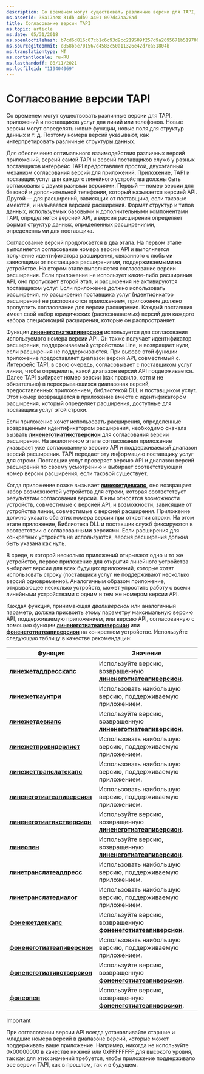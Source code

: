 ```yaml
---
description: Со временем могут существовать различные версии для TAPI, приложений и поставщиков услуг для линий или телефонов.
ms.assetid: 36a17ae8-31db-4db9-a401-097d47aa26ad
title: Согласование версии TAPI
ms.topic: article
ms.date: 05/31/2018
ms.openlocfilehash: b7cd6d816c07cb1c6c93d9cc219509f257d9a2695671b5197002171f0f819f17
ms.sourcegitcommit: e858bbe701567d4583c50a11326e42d7ea51804b
ms.translationtype: MT
ms.contentlocale: ru-RU
ms.lasthandoff: 08/11/2021
ms.locfileid: "119404069"
---
```

# <a name="tapi-version-negotiation"></a>Согласование версии TAPI

Со временем могут существовать различные версии для TAPI, приложений и поставщиков услуг для линий или телефонов. Новые версии могут определять новые функции, новые поля для структур данных и т. д. Поэтому номера версий указывают, как интерпретировать различные структуры данных.

Для обеспечения оптимального взаимодействия различных версий приложений, версий самой TAPI и версий поставщиков служб у разных поставщиков интерфейс TAPI предоставляет простой, двухэтапный механизм согласования версий для приложений. Приложение, TAPI и поставщик услуг для каждого линейного устройства должны быть согласованы с двумя разными версиями. Первый — номер версии для базовой и дополнительной телефонии, который называется версией API. Другой — для расширений, зависящих от поставщика, если таковые имеются, и называется версией расширения. Формат структур и типов данных, используемых базовыми и дополнительными компонентами TAPI, определяется версией API, а версия расширения определяет формат структур данных, определенных расширениями, определенными для поставщика.

Согласование версий продолжается в два этапа. На первом этапе выполняется согласование номера версии API и выполняется получение идентификатора расширения, связанного с любыми зависящими от поставщика расширениями, поддерживаемыми на устройстве. На втором этапе выполняется согласование версии расширения. Если приложение не использует какие-либо расширения API, оно пропускает второй этап, и расширения не активируются поставщиком услуг. Если приложение должно использовать расширения, но расширения поставщика услуг (идентификатор расширения) не распознаются приложением, приложение должно пропустить согласование для версии расширения. Каждый поставщик имеет свой набор юридических (распознаваемых) версий для каждого набора спецификаций расширения, которые он распространяет.

Функция [**линенеготиатеапиверсион**](/windows/desktop/api/Tapi/nf-tapi-linenegotiateapiversion) используется для согласования используемого номера версии API. Он также получает идентификатор расширения, поддерживаемый устройством Line, и возвращает нули, если расширения не поддерживаются. При вызове этой функции приложение предоставляет диапазон версий API, совместимый с. Интерфейс TAPI, в свою очередь, согласовывает с поставщиком услуг линии, чтобы определить, какой диапазон версий API поддерживается. Далее TAPI выбирает номер версии (как правило, хотя и не обязательно) в перекрывающихся диапазонах версий, предоставленных приложением, библиотекой DLL и поставщиком услуг. Этот номер возвращается в приложение вместе с идентификатором расширения, который определяет расширения, доступные для поставщика услуг этой строки.

Если приложение хочет использовать расширения, определенные возвращенным идентификатором расширения, необходимо сначала вызвать [**линенеготиатикстверсион**](/windows/desktop/api/Tapi/nf-tapi-linenegotiateextversion) для согласования версии расширения. На аналогичном этапе согласования приложение указывает уже согласованную версию API и поддерживаемый диапазон версий расширения. TAPI передает эту информацию поставщику услуг для строки. Поставщик услуг проверяет версию API и диапазон версий расширений по своему усмотрению и выбирает соответствующий номер версии расширения, если таковой существует.

Когда приложение позже вызывает [**линежетдевкапс**](/windows/desktop/api/Tapi/nf-tapi-linegetdevcaps), оно возвращает набор возможностей устройства для строки, которая соответствует результатам согласования версий. К ним относятся возможности устройств, совместимые с версией API, и возможности, зависящие от устройства линии, совместимые с версией расширения. Приложение должно указать оба этих номера версии при открытии строки. На этом этапе приложение, Библиотека DLL и поставщик служб фиксируются в соответствии с согласованными версиями. Если расширения для конкретных устройств не используются, версия расширения должна быть указана как нуль.

В среде, в которой несколько приложений открывают одно и то же устройство, первое приложение для открытия линейного устройства выбирает версии для всех будущих приложений, которые хотят использовать строку (поставщики услуг не поддерживают несколько версий одновременно). Аналогичным образом приложение, открывающее несколько устройств, может упростить работу с всеми линейными устройствами с одним и тем же номером версии API.

Каждая функция, принимающая *двапиверсион* или аналогичный параметр, должна присвоить этому параметру максимальную версию API, поддерживаемую приложением, или версию API, согласованную с помощью функции [**линенеготиатеапиверсион**](/windows/desktop/api/Tapi/nf-tapi-linenegotiateapiversion) или [**фоненеготиатеапиверсион**](/windows/desktop/api/Tapi/nf-tapi-phonenegotiateapiversion) на конкретном устройстве. Используйте следующую таблицу в качестве рекомендации:



| Функция                                                     | Значение                                                                               |
|--------------------------------------------------------------|---------------------------------------------------------------------------------------|
| [**линежетаддресскапс**](/windows/desktop/api/Tapi/nf-tapi-linegetaddresscaps)             | Используйте версию, возвращенную [**линенеготиатеапиверсион**](/windows/desktop/api/Tapi/nf-tapi-linenegotiateapiversion).   |
| [**линежеткаунтри**](/windows/desktop/api/Tapi/nf-tapi-linegetcountry)                     | Использовать наибольшую версию, поддерживаемую приложением.                                     |
| [**линежетдевкапс**](/windows/desktop/api/Tapi/nf-tapi-linegetdevcaps)                     | Используйте версию, возвращенную [**линенеготиатеапиверсион**](/windows/desktop/api/Tapi/nf-tapi-linenegotiateapiversion).   |
| [**линежетпровидерлист**](/windows/desktop/api/Tapi/nf-tapi-linegetproviderlist)           | Использовать наибольшую версию, поддерживаемую приложением.                                     |
| [**линежеттранслатекапс**](/windows/desktop/api/Tapi/nf-tapi-linegettranslatecaps)         | Использовать наибольшую версию, поддерживаемую приложением.                                     |
| [**линенеготиатеапиверсион**](/windows/desktop/api/Tapi/nf-tapi-linenegotiateapiversion)   | Использовать наибольшую версию, поддерживаемую приложением.                                     |
| [**линенеготиатикстверсион**](/windows/desktop/api/Tapi/nf-tapi-linenegotiateextversion)   | Используйте версию, возвращенную [**линенеготиатеапиверсион**](/windows/desktop/api/Tapi/nf-tapi-linenegotiateapiversion).   |
| [**линеопен**](/windows/desktop/api/Tapi/nf-tapi-lineopen)                                 | Используйте версию, возвращенную [**линенеготиатеапиверсион**](/windows/desktop/api/Tapi/nf-tapi-linenegotiateapiversion).   |
| [**линетранслатеаддресс**](/windows/desktop/api/Tapi/nf-tapi-linetranslateaddress)         | Использовать наибольшую версию, поддерживаемую приложением.                                     |
| [**линетранслатедиалог**](/windows/desktop/api/Tapi/nf-tapi-linetranslatedialog)           | Использовать наибольшую версию, поддерживаемую приложением.                                     |
| [**фонежетдевкапс**](/windows/desktop/api/Tapi/nf-tapi-phonegetdevcaps)                   | Используйте версию, возвращенную [**фоненеготиатеапиверсион**](/windows/desktop/api/Tapi/nf-tapi-phonenegotiateapiversion). |
| [**фоненеготиатеапиверсион**](/windows/desktop/api/Tapi/nf-tapi-phonenegotiateapiversion) | Использовать наибольшую версию, поддерживаемую приложением.                                     |
| [**фоненеготиатикстверсион**](/windows/desktop/api/Tapi/nf-tapi-phonenegotiateextversion) | Используйте версию, возвращенную [**фоненеготиатеапиверсион**](/windows/desktop/api/Tapi/nf-tapi-phonenegotiateapiversion). |
| [**фонеопен**](/windows/desktop/api/Tapi/nf-tapi-phoneopen)                               | Используйте версию, возвращенную [**фоненеготиатеапиверсион**](/windows/desktop/api/Tapi/nf-tapi-phonenegotiateapiversion). |



 

> [!IMPORTANT]
> При согласовании версии API всегда устанавливайте старшие и младшие номера версий в диапазоне версий, которые может поддерживать ваше приложение. Например, никогда не используйте 0x00000000 в качестве нижней или 0xFFFFFFFF для высокого уровня, так как для этих значений требуется, чтобы приложение поддерживало все версии TAPI, как в прошлом, так и в будущем.

 

 

 



